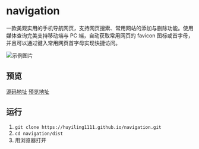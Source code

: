 # navigation

一款美观实用的手机导航网页，支持网页搜索、常用网站的添加与删除功能。使用媒体查询完美支持移动端与 PC 端，自动获取常用网页的 favicon 图标或首字母，并且可以通过键入常用网页首字母实现快捷访问。

![示例图片](https://huyiling1111.github.io/navigation/example.png)

## 预览

[源码地址](https://huyiling1111.github.io/navigation/src/)
[预览地址](https://huyiling1111.github.io/navigation/dist/)

## 运行

1. `git clone https://huyiling1111.github.io/navigation.git`
2. `cd navigation/dist`
3. 用浏览器打开

